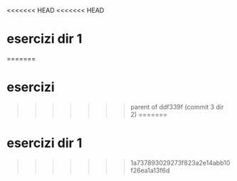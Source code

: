 <<<<<<< HEAD
<<<<<<< HEAD
# esercizi dir 1
=======
# esercizi
>>>>>>> parent of ddf339f (commit 3 dir 2)
=======
# esercizi dir 1
>>>>>>> 1a737893029273f823a2e14abb10f26ea1a13f6d
